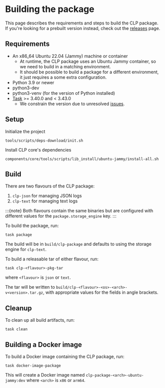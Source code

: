 # Building the package

This page describes the requirements and steps to build the CLP package. If you're looking for a
prebuilt version instead, check out the [releases](https://github.com/y-scope/clp/releases) page.

## Requirements

* An x86_64 Ubuntu 22.04 (Jammy) machine or container
  * At runtime, the CLP package uses an Ubuntu Jammy container, so we need to build in a matching
    environment.
  * It should be possible to build a package for a different environment, it just requires a some
    extra configuration.
* Python 3.9 or newer
* python3-dev
* python3-venv (for the version of Python installed)
* [Task] >= 3.40.0 and < 3.43.0
  * We constrain the version due to unresolved [issues][clp-issue-872].

## Setup

Initialize the project

```shell
tools/scripts/deps-download/init.sh
```

Install CLP core's dependencies

```shell
components/core/tools/scripts/lib_install/ubuntu-jammy/install-all.sh
```

## Build

There are two flavours of the CLP package:

1. `clp-json` for managing JSON logs
2. `clp-text` for managing text logs

:::{note}
Both flavours contain the same binaries but are configured with different values for the
`package.storage_engine` key.
:::

To build the package, run:

```shell
task package
```

The build will be in `build/clp-package` and defaults to using the storage engine for `clp-text`.

To build a releasable tar of either flavour, run:

```shell
task clp-<flavour>-pkg-tar
```

where `<flavour>` is `json` or `text`.

The tar will be written to `build/clp-<flavour>-<os>-<arch>-v<version>.tar.gz`, with appropriate
values for the fields in angle brackets.

## Cleanup

To clean up all build artifacts, run:

```shell
task clean
```

## Building a Docker image

To build a Docker image containing the CLP package, run:

```shell
task docker-image-package
```

This will create a Docker image named `clp-package-<arch>-ubuntu-jammy:dev` where `<arch>` is `x86`
or `arm64`.

[clp-issue-872]: https://github.com/y-scope/clp/issues/872
[Task]: https://taskfile.dev/
